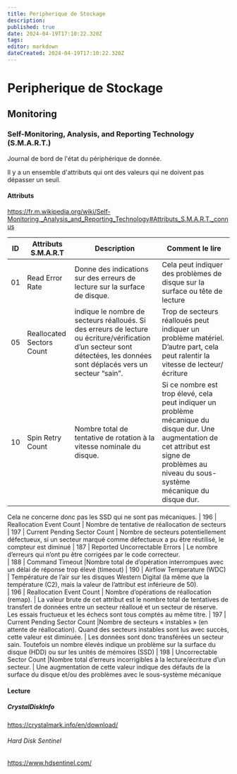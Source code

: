 ```yaml
---
title: Peripherique de Stockage
description: 
published: true
date: 2024-04-19T17:10:22.320Z
tags: 
editor: markdown
dateCreated: 2024-04-19T17:10:22.320Z
---
```


# Peripherique de Stockage

## Monitoring

### Self-Monitoring, Analysis, and Reporting Technology (S.M.A.R.T.)

Journal de bord de l'état du périphérique de donnée.

Il y a un ensemble d'attributs qui ont des valeurs qui ne doivent pas dépasser un seuil.

#### Attributs

<https://fr.m.wikipedia.org/wiki/Self-Monitoring,_Analysis_and_Reporting_Technology#Attributs_S.M.A.R.T._connus>

| ID	| Attributs S.M.A.R.T	| Description |	Comment le lire
|---|---|---|---
| 01 | 	Read Error Rate |	Donne des indications sur des erreurs de lecture sur la surface de disque. |	Cela peut indiquer des problèmes de disque sur la surface ou tête de lecture
| 05	| Reallocated Sectors Count |	indique le nombre de secteurs réalloués. Si des erreurs de lecture ou écriture/vérification d’un secteur sont détectées, les données sont déplacés vers un secteur “sain”.	|Trop de secteurs réalloués peut indiquer un problème matériel. D’autre part, cela peut ralentir la vitesse de lecteur/écriture
| 10	| Spin Retry Count |	Nombre total de tentative de rotation à la vitesse nominale du disque.	| Si ce nombre est trop élevé, cela peut indiquer un problème mécanique du disque dur. Une augmentation de cet attribut est signe de problèmes au niveau du sous-système mécanique du disque dur.
Cela ne concerne donc pas les SSD qui ne sont pas mécaniques.
| 196	| Reallocation Event Count	| Nombre de tentative de réallocation de secteurs	
| 197	| Current Pending Sector Count	| Nombre de secteurs potentiellement défectueux, si un secteur marqué comme défectueux a pu être réutilisé, le compteur est diminué	
| 187 |	Reported Uncorrectable Errors	| Le nombre d’erreurs qui n’ont pu être corrigées par le code correcteur.	
| 188	| Command Timeout	|Nombre total de d’opération interrompues avec un délai de réponse trop élevé (timeout)	
| 190	| Airflow Temperature (WDC)	| Température de l’air sur les disques Western Digital (la même que la température (C2), mais la valeur de l’attribut est inférieure de 50).	
| 196	| Reallocation Event Count	| Nombre d’opérations de réallocation (remap).	| La valeur brute de cet attribut est le nombre total de tentatives de transfert de données entre un secteur réalloué et un secteur de réserve. Les essais fructueux et les échecs sont tous comptés au même titre.
| 197	| Current Pending Sector Count	|Nombre de secteurs « instables » (en attente de réallocation).
Quand des secteurs instables sont lus avec succès, cette valeur est diminuée.	| Les données sont donc transférées un secteur sain. Toutefois un nombre élevés indique un problème sur la surface du disque (HDD) ou sur les unités de mémoires (SSD)
| 198	 | Uncorrectable Sector Count	|Nombre total d’erreurs incorrigibles à la lecture/écriture d’un secteur. | Une augmentation de cette valeur indique des défauts de la surface du disque et/ou des problèmes avec le sous-système mécanique

#### Lecture

##### CrystalDiskInfo

<https://crystalmark.info/en/download/>

###### Hard Disk Sentinel

<https://www.hdsentinel.com/>
